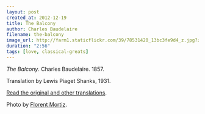 ```yaml
---
layout: post
created_at: 2012-12-19
title: The Balcony
author: Charles Baudelaire
filename: the-balcony
image_url: http://farm1.staticflickr.com/39/78531420_13bc3fe9d4_z.jpg?zz=1
duration: "2:56"
tags: [love, classical-greats]
---
```


_The Balcony_.  Charles Baudelaire.  1857.

Translation by Lewis Piaget Shanks, 1931.

[Read the original and other translations](http://fleursdumal.org/poem/133).

Photo by [Florent Mortiz](http://www.flickr.com/photos/mrfenwick/78531420/).
